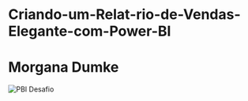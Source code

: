 # Criando-um-Relat-rio-de-Vendas-Elegante-com-Power-BI

# Morgana Dumke

![PBI Desafio](https://github.com/morganagfd/Criando-um-Relat-rio-de-Vendas-Elegante-com-Power-BI/assets/142997796/86333ad9-6b6f-45b1-94e7-f4fe0236fa86)
